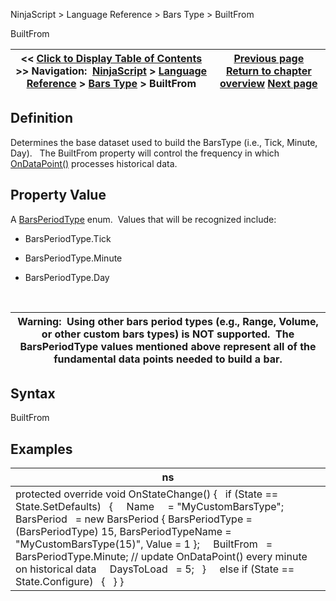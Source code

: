 ﻿
NinjaScript \> Language Reference \> Bars Type \> BuiltFrom

BuiltFrom

| \<\< [Click to Display Table of Contents](builtfrom.md) \>\> **Navigation:**     [NinjaScript](ninjascript-1.md) \> [Language Reference](language_reference_wip-1.md) \> [Bars Type](bars_type-1.md) \> BuiltFrom | [Previous page](applydefaultvalue-1.md) [Return to chapter overview](bars_type-1.md) [Next page](defaultchartstyle-1.md) |
| --- | --- |
## Definition
Determines the base dataset used to build the BarsType (i.e., Tick, Minute, Day).   The BuiltFrom property will control the frequency in which [OnDataPoint()](ondatapoint-1.md) processes historical data.
 
## Property Value
A [BarsPeriodType](barsperiod-1.md) enum.  Values that will be recognized include:
 
- BarsPeriodType.Tick

- BarsPeriodType.Minute

- BarsPeriodType.Day

 

| Warning:  Using other bars period types (e.g., Range, Volume, or other custom bars types) is NOT supported.  The BarsPeriodType values mentioned above represent all of the fundamental data points needed to build a bar. |
| --- |

## Syntax
BuiltFrom
## 
## Examples

| ns |
| --- |
| protected override void OnStateChange() {    if (State \=\= State.SetDefaults)    {      Name     \= "MyCustomBarsType";      BarsPeriod   \= new BarsPeriod { BarsPeriodType \= (BarsPeriodType) 15, BarsPeriodTypeName \= "MyCustomBarsType(15\)", Value \= 1 };      BuiltFrom   \= BarsPeriodType.Minute; // update OnDataPoint() every minute on historical data      DaysToLoad   \= 5;    }      else if (State \=\= State.Configure)    {    } } |
